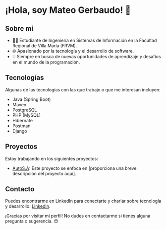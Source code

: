 # ¡Hola, soy Mateo Gerbaudo! 👋

## Sobre mí
- 👨‍💻 Estudiante de Ingeniería en Sistemas de Información en la Facultad Regional de Villa María (FRVM).
- 🌐 Apasionado por la tecnología y el desarrollo de software.
- 💡 Siempre en busca de nuevas oportunidades de aprendizaje y desafíos en el mundo de la programación.

## Tecnologías
Algunas de las tecnologías con las que trabajo o que me interesan incluyen:

- Java (Spring Boot)
- Maven
- PostgreSQL
- PHP (MySQL)
- Hibernate
- Postman
- Django

## Proyectos
Estoy trabajando en los siguientes proyectos:

- [AutoS.A](https://github.com/AgustinBartoloni/AutoS.A.git): Este proyecto se enfoca en [proporciona una breve descripción del proyecto aquí].


## Contacto
Puedes encontrarme en LinkedIn para conectarte y charlar sobre tecnología y desarrollo: [LinkedIn]([https://ar.linkedin.com/in/mateo-gerbaudo-645279211](https://www.linkedin.com/in/mateo-gerbaudo-645279211/?originalSubdomain=ar)).

¡Gracias por visitar mi perfil! No dudes en contactarme si tienes alguna pregunta o sugerencia. 😊
